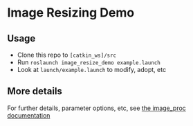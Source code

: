 # Image Resizing Demo

## Usage

- Clone this repo to `[catkin_ws]/src`
- Run `roslaunch image_resize_demo example.launch`
- Look at `launch/example.launch` to modify, adopt, etc

## More details

For further details, parameter options, etc, see [the image\_proc documentation](http://wiki.ros.org/image_proc)
